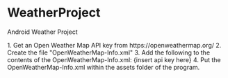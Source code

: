 # WeatherProject
Android Weather Project

<Setup>
1. Get an Open Weather Map API key from https://openweathermap.org/
2. Create the file "OpenWeatherMap-Info.xml"
3. Add the following to the contents of the OpenWeatherMap-Info.xml:
        <?xml version="1.0" encoding="utf-8"?>
        <info>
            <apiKey>{insert api key here}</apiKey>
        </info>
4. Put the OpenWeatherMap-Info.xml within the assets folder of the program.
</Setup>
